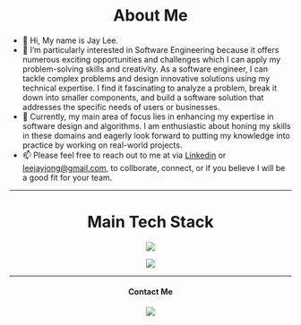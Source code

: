 
<h1 align='center'> About Me</h1>

- 👋 Hi, My name is Jay Lee.
- 👀 I’m particularly interested in Software Engineering because it offers numerous exciting opportunities and challenges which I can apply my problem-solving skills and creativity. As a software engineer, I can tackle complex problems and design innovative solutions using my technical expertise. I find it fascinating to analyze a problem, break it down into smaller components, and build a software solution that addresses the specific needs of users or businesses.
- 🌱 Currently, my main area of focus lies in enhancing my expertise in software design and algorithms. I am enthusiastic about honing my skills in these domains and eagerly look forward to putting my knowledge into practice by working on real-world projects.
- 📫 Please feel free to reach out to me at via [Linkedin](https://www.linkedin.com/in/jayjonglee/) or leejayjong@gmail.com, to collborate, connect, or if you believe I will be a good fit for your team.

<!---
jaylee1021/jaylee1021 is a ✨ special ✨ repository because its `README.md` (this file) appears on your GitHub profile.
You can click the Preview link to take a look at your changes.
--->
<hr />
<div  align='center'>
<h1>
  Main Tech Stack
</h1>
<p align="center">
  <a href="https://skillicons.dev">
    <img src="https://skillicons.dev/icons?i=react,js,py,bootstrap,django,expressjs,nextjs,nodejs,mysql,postgresql,mongodb,html,css,vscode,git,github&perline=7" />
    
  </a>
</p>
<p >
  <img  src="https://github-readme-stats.vercel.app/api/top-langs/?username=jaylee1021&layout=compact&theme=tokyonight&langs_count=6" />
</p>
<hr />
<h4>
  Contact Me
</h4>
<a href="https://www.linkedin.com/in/jayjonglee/" target="_blank">
   <img src="https://img.shields.io/badge/LinkedIn-0077B5?style=for-the-badge&logo=linkedin&logoColor=0e76a8&color=black">
</a>
</div>

